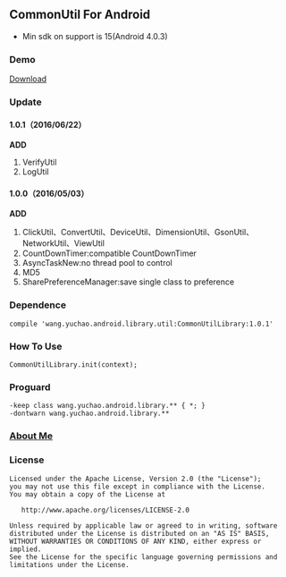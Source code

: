 ## CommonUtil For Android

- Min sdk on support is 15(Android 4.0.3)

### Demo

[Download](https://codeload.github.com/yuchao-wang/CommonUtil/zip/master)

### Update

#### 1.0.1（2016/06/22）

**ADD**

1. VerifyUtil
2. LogUtil

#### 1.0.0（2016/05/03）

**ADD**

1. ClickUtil、ConvertUtil、DeviceUtil、DimensionUtil、GsonUtil、NetworkUtil、ViewUtil
2. CountDownTimer:compatible CountDownTimer
3. AsyncTaskNew:no thread pool to control
4. MD5
5. SharePreferenceManager:save single class to preference

### Dependence 

```
compile 'wang.yuchao.android.library.util:CommonUtilLibrary:1.0.1'
```

### How To Use

```
CommonUtilLibrary.init(context);
```

### Proguard

```
-keep class wang.yuchao.android.library.** { *; }
-dontwarn wang.yuchao.android.library.**
```

### [About Me](http://yuchao.wang)

### License

```
Licensed under the Apache License, Version 2.0 (the "License");
you may not use this file except in compliance with the License.
You may obtain a copy of the License at

   http://www.apache.org/licenses/LICENSE-2.0

Unless required by applicable law or agreed to in writing, software
distributed under the License is distributed on an "AS IS" BASIS,
WITHOUT WARRANTIES OR CONDITIONS OF ANY KIND, either express or implied.
See the License for the specific language governing permissions and
limitations under the License.
```